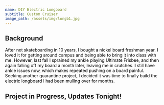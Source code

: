 ```yaml
---
name: DIY Electric Longboard
subtitle: Custom Cruiser
image_path: /assets/img/longb1.jpg
---
```

## Background
<span
  style="color:black;"> After not skateboarding in 10 years, I bought a nickel board freshman year. I loved it for getting around campus and being able to bring it into class with me. However, last fall I sprained my ankle playing Ultimate Frisbee, and then again falling off my board a month later, leaving me in crutches. I still have ankle issues now, which makes repeated pushing on a board painful. Seeking another quarantine project, I decided it was time to finally build the electric longboard I had been mulling over for months. </span>
## Project in Progress, Updates Tonight!
